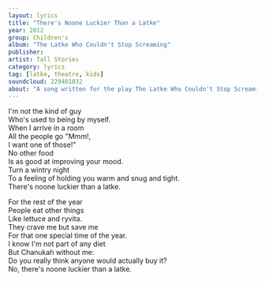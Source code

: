 ```yaml
---
layout: lyrics
title: "There's Noone Luckier Than a Latke"
year: 2012
group: Children's
album: "The Latke Who Couldn't Stop Screaming"
publisher: 
artist: Tall Stories
category: lyrics
tag: [latke, theatre, kids]
soundcloud: 229401032
about: "A song written for the play The Latke Who Couldn't Stop Screaming, with a devised script based on the Lemony Snicket book and directed by the wonderful Tall Stories. It ran at the Roundhouse in Camden as the alternative Xmas show, and then toured in the UK. <br>This song comes at the emotional high point, when the poor Latke is sitting under a tree, feeling exhausted, lost and trying to remember the days when he was truly loved. A real tear-jerker that was performed to perfection."
---
```


I'm not the kind of guy  
Who's used to being by myself.  
When I arrive in a room  
All the people go "Mmm!,  
I want one of those!"  
No other food  
Is as good at improving your mood.  
Turn a wintry night  
To a feeling of holding you warm and snug and tight.  
There's noone luckier than a latke.  

For the rest of the year  
People eat other things  
Like lettuce and ryvita.  
They crave me but save me   
For that one special time of the year.  
I know I'm not part of any diet  
But Chanukah without me:  
Do you really think anyone would actually buy it?  
No, there's noone luckier than a latke.  